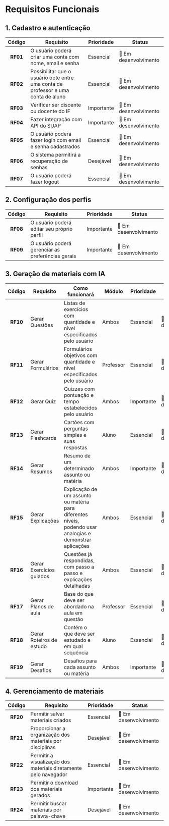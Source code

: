 # Requisitos Funcionais

## 1. Cadastro e autenticação

| Código   | Requisito                                                                         | Prioridade  | Status                 |
| :------: | --------------------------------------------------------------------------------- | ----------- | ---------------------- |
| **RF01** | O usuário poderá criar uma conta com nome, email e senha                          | Essencial   | 🔧 Em desenvolvimento |
| **RF02** | Possibilitar que o usuário opte entre uma conta de professor e uma conta de aluno | Essencial   | 🔧 Em desenvolvimento |
| **RF03** | Verificar ser discente ou docente do IF                                           | Importante  | 🔧 Em desenvolvimento |
| **RF04** | Fazer integração com API do SUAP                                                  | Importante  | 🔧 Em desenvolvimento |
| **RF05** | O usuário poderá fazer login com email e senha cadastrados                        | Essencial   | 🔧 Em desenvolvimento |
| **RF06** | O sistema permitirá a recuperação de senhas                                       | Desejável   | 🔧 Em desenvolvimento |
| **RF07** | O usuário poderá fazer logout                                                     | Essencial   | 🔧 Em desenvolvimento |
<!-- O RF01 e RF02 nós vamos deixar de lado por enquanto. No finalzinho do projeto nós os implementamos -->

## 2. Configuração dos perfis

| Código   | Requisito                                         | Prioridade  | Status                 |
| :-----:  | ------------------------------------------------- | ----------- | ---------------------- |
| **RF08** | O usuário poderá editar seu próprio perfil        | Importante  | 🔧 Em desenvolvimento |
| **RF09** | O usuário poderá gerenciar as preferências gerais | Importante  | 🔧 Em desenvolvimento |

## 3. Geração de materiais com IA

| Código   | Requisito                              | Como funcionará                                                                                            | Módulo    | Prioridade  | Status                 |
| :------: | -------------------------------------- | ---------------------------------------------------------------------------------------------------------- | --------- | ----------- | ---------------------- |
| **RF10** | Gerar Questões                         | Listas de exercícios com quantidade e nível especificados pelo usuário                                     | Ambos     | Essencial   | 🔧 Em desenvolvimento |
| **RF11** | Gerar Formulários                      | Formulários objetivos com quantidade e nível especificados pelo usuário                                    | Professor | Essencial   | 🔧 Em desenvolvimento |
| **RF12** | Gerar Quiz                             | Quizzes com pontuação e tempo estabelecidos pelo usuário                                                   | Ambos     | Importante  | 🔧 Em desenvolvimento |
| **RF13** | Gerar Flashcards                       | Cartões com perguntas simples e suas respostas                                                             | Aluno     | Essencial   | 🔧 Em desenvolvimento |
| **RF14** | Gerar Resumos                          | Resumo de um determinado assunto ou matéria                                                                | Ambos     | Importante  | 🔧 Em desenvolvimento |
| **RF15** | Gerar Explicações                      | Explicação de um assunto ou matéria para diferentes níveis, podendo usar analogias e demonstrar aplicações | Ambos     | Essencial   | 🔧 Em desenvolvimento |
| **RF16** | Gerar Exercícios guiados               | Questões já respondidas, com passo a passo e explicações detalhadas                                        | Ambos     | Essencial   | 🔧 Em desenvolvimento |
| **RF17** | Gerar Planos de aula                   | Base do que deve ser abordado na aula em questão                                                           | Professor | Essencial   | 🔧 Em desenvolvimento |
| **RF18** | Gerar Roteiros de estudo               | Contém o que deve ser estudado e em qual sequência                                                         | Aluno     | Essencial   | 🔧 Em desenvolvimento |
| **RF19** | Gerar Desafios                         | Desafios para cada assunto ou matéria                                                                      | Ambos     | Importante  | 🔧 Em desenvolvimento |

## 4. Gerenciamento de materiais

| Código   | Requisito                                                        | Prioridade  | Status                 |
| :------: | ---------------------------------------------------------------- | ----------- | ---------------------- |
| **RF20** | Permitir salvar materiais criados                                | Essencial   | 🔧 Em desenvolvimento |
| **RF21** | Proporcionar a organização dos materiais por disciplinas         | Desejável   | 🔧 Em desenvolvimento |
| **RF22** | Permitir a visualização dos materiais diretamente pelo navegador | Essencial   | 🔧 Em desenvolvimento |
| **RF23** | Permitir o download dos materiais gerados                        | Importante  | 🔧 Em desenvolvimento |
| **RF24** | Permitir buscar materiais por palavra-chave                      | Desejável   | 🔧 Em desenvolvimento |
